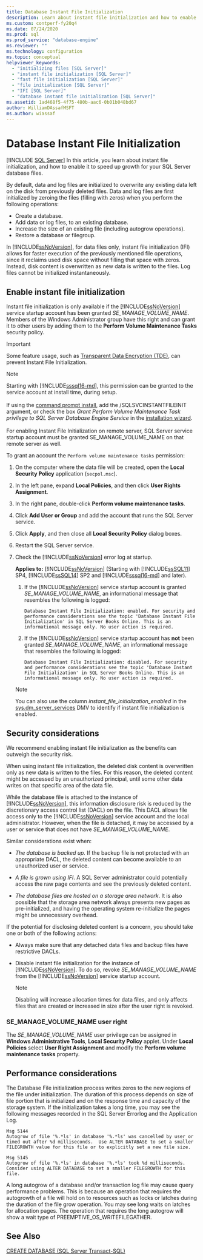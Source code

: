 ```yaml
---
title: Database Instant File Initialization
description: Learn about instant file initialization and how to enable it on your SQL Server database.
ms.custom: contperf-fy20q4
ms.date: 07/24/2020
ms.prod: sql
ms.prod_service: "database-engine"
ms.reviewer: ""
ms.technology: configuration
ms.topic: conceptual
helpviewer_keywords: 
  - "initializing files [SQL Server]"
  - "instant file initialization [SQL Server]"
  - "fast file initialization [SQL Server]"
  - "file initialization [SQL Server]"
  - "IFI [SQL Server]"
  - "database instant file initialization [SQL Server]"
ms.assetid: 1ad468f5-4f75-480b-aac6-0b01b048bd67
author: WilliamDAssafMSFT
ms.author: wiassaf
---
```

# Database Instant File Initialization
 [!INCLUDE [SQL Server](../../includes/applies-to-version/sqlserver.md)]
In this article, you learn about instant file initialization, and how to enable it to speed up growth for your SQL Server database files.  

By default, data and log files are initialized to overwrite any existing data left on the disk from previously deleted files. Data and log files are first initialized by zeroing the files (filling with zeros) when you perform the following operations:  
  
- Create a database.  
- Add data or log files, to an existing database.  
- Increase the size of an existing file (including autogrow operations).  
- Restore a database or filegroup.  

In [!INCLUDE[ssNoVersion](../../includes/ssnoversion-md.md)], for data files only, instant file initialization (IFI) allows for faster execution of the previously mentioned file operations, since it reclaims used disk space without filling that space with zeros. Instead, disk content is overwritten as new data is written to the files. Log files cannot be initialized instantaneously.


## Enable instant file initialization

Instant file initialization is only available if the [!INCLUDE[ssNoVersion](../../includes/ssnoversion-md.md)] service startup account has been granted *SE_MANAGE_VOLUME_NAME*. Members of the Windows Administrator group have this right and can grant it to other users by adding them to the **Perform Volume Maintenance Tasks** security policy.  
> [!IMPORTANT]
> Some feature usage, such as [Transparent Data Encryption (TDE)](../../relational-databases/security/encryption/transparent-data-encryption.md), can prevent Instant File Initialization.  

> [!NOTE]
> Starting with [!INCLUDE[sssql16-md](../../includes/sssql16-md.md)], this permission can be granted to the service account at install time, during setup. <br><br>If using the [command prompt install](../../database-engine/install-windows/install-sql-server-from-the-command-prompt.md), add the /SQLSVCINSTANTFILEINIT argument, or check the box *Grant Perform Volume Maintenance Task privilege to SQL Server Database Engine Service* in the [installation wizard](../../database-engine/install-windows/install-sql-server-from-the-installation-wizard-setup.md). <br><br>For enabling Instant File Initialization on remote server, SQL Server service startup account must be granted SE_MANAGE_VOLUME_NAME on that remote server as well.
  
To grant an account the `Perform volume maintenance tasks` permission:  
  
1.  On the computer where the data file will be created, open the **Local Security Policy** application (`secpol.msc`).  
  
1.  In the left pane, expand **Local Policies**, and then click **User Rights Assignment**.  
  
1.  In the right pane, double-click **Perform volume maintenance tasks**.  
  
1.  Click **Add User or Group** and add the account that runs the SQL Server service.  
  
1.  Click **Apply**, and then close all **Local Security Policy** dialog boxes.  

1. Restart the SQL Server service.

1. Check the [!INCLUDE[ssNoVersion](../../includes/ssnoversion-md.md)] error log at startup.
   
  
    **Applies to:** [!INCLUDE[ssNoVersion](../../includes/ssnoversion-md.md)] (Starting with [!INCLUDE[ssSQL11](../../includes/sssql11-md.md)] SP4, [!INCLUDE[ssSQL14](../../includes/sssql14-md.md)] SP2 and [!INCLUDE[sssql16-md](../../includes/sssql16-md.md)] and later).
    1. If the [!INCLUDE[ssNoVersion](../../includes/ssnoversion-md.md)] service startup account is granted *SE_MANAGE_VOLUME_NAME*, an informational message that resembles the following is logged:

        `Database Instant File Initialization: enabled. For security and performance considerations see the topic 'Database Instant File Initialization' in SQL Server Books Online. This is an informational message only. No user action is required.`

    1. If the [!INCLUDE[ssNoVersion](../../includes/ssnoversion-md.md)] service startup account has **not** been granted *SE_MANAGE_VOLUME_NAME*, an informational message that resembles the following is logged:

        `Database Instant File Initialization: disabled. For security and performance considerations see the topic 'Database Instant File Initialization' in SQL Server Books Online. This is an informational message only. No user action is required.`
    > [!NOTE]
    > You can also use the column *instant_file_initialization_enabled* in the [sys.dm_server_services](../../relational-databases/system-dynamic-management-views/sys-dm-server-services-transact-sql.md) DMV to identify if instant file initialization is enabled.

## Security considerations

We recommend enabling instant file initialization as the benefits can outweigh the security risk.

When using instant file initialization, the deleted disk content is overwritten only as new data is written to the files. For this reason, the deleted content might be accessed by an unauthorized principal, until some other data writes on that specific area of the data file.

While the database file is attached to the instance of [!INCLUDE[ssNoVersion](../../includes/ssnoversion-md.md)], this information disclosure risk is reduced by the discretionary access control list (DACL) on the file. This DACL allows file access only to the [!INCLUDE[ssNoVersion](../../includes/ssnoversion-md.md)] service account and the local administrator. However, when the file is detached, it may be accessed by a user or service that does not have *SE_MANAGE_VOLUME_NAME*.

Similar considerations exist when:

* *The database is backed up.* If the backup file is not protected with an appropriate DACL, the deleted content can become available to an unauthorized user or service.  

* *A file is grown using IFI*. A SQL Server administrator could potentially access the raw page contents and see the previously deleted content.

* *The database files are hosted on a storage area network*. It is also possible that the storage area network always presents new pages as pre-initialized, and having the operating system re-initialize the pages might be unnecessary overhead.

If the potential for disclosing deleted content is a concern, you should take one or both of the following actions:  
  
- Always make sure that any detached data files and backup files have restrictive DACLs.  
- Disable instant file initialization for the instance of [!INCLUDE[ssNoVersion](../../includes/ssnoversion-md.md)].    To do so, revoke *SE_MANAGE_VOLUME_NAME* from the [!INCLUDE[ssNoVersion](../../includes/ssnoversion-md.md)] service startup account.
    
    > [!NOTE]
    > Disabling will increase allocation times  for data files, and only affects files that are created or increased in size after the user right is revoked.
  
### SE_MANAGE_VOLUME_NAME user right

The *SE_MANAGE_VOLUME_NAME* user privilege can be assigned in **Windows Administrative Tools**, **Local Security Policy** applet. Under **Local Policies** select **User Right Assignment** and modify the **Perform volume maintenance tasks** property.

## Performance considerations

The Database File initialization process writes zeros to the new regions of the file under initialization. The duration of this process  depends on size of file portion that is initialized and on the response time and capacity of the storage system. If the initialization takes a long time, you may see the following messages recorded in the SQL Server Errorlog and the Application Log.

```
Msg 5144
Autogrow of file '%.*ls' in database '%.*ls' was cancelled by user or timed out after %d milliseconds.  Use ALTER DATABASE to set a smaller FILEGROWTH value for this file or to explicitly set a new file size.
```

```
Msg 5145
Autogrow of file '%.*ls' in database '%.*ls' took %d milliseconds.  Consider using ALTER DATABASE to set a smaller FILEGROWTH for this file.
```

A long autogrow of a database and/or transaction log file may cause query performance problems. This is because an operation that requires the autogrowth of a file will hold on to resources such as locks or latches during the duration of the file grow operation. You may see long waits on latches for allocation pages. The operation that requires the long autogrow will show a wait type of  PREEMPTIVE_OS_WRITEFILEGATHER.





## See Also  
 [CREATE DATABASE &#40;SQL Server Transact-SQL&#41;](../../t-sql/statements/create-database-transact-sql.md)
